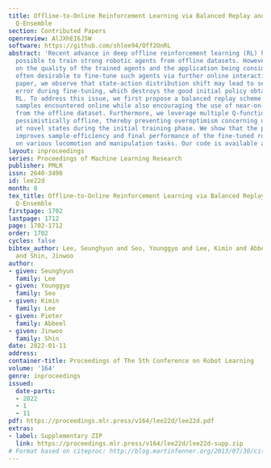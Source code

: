 ```yaml
---
title: Offline-to-Online Reinforcement Learning via Balanced Replay and Pessimistic
  Q-Ensemble
section: Contributed Papers
openreview: AlJXhEI6J5W
software: https://github.com/shlee94/Off2OnRL
abstract: 'Recent advance in deep offline reinforcement learning (RL) has made it
  possible to train strong robotic agents from offline datasets. However, depending
  on the quality of the trained agents and the application being considered, it is
  often desirable to fine-tune such agents via further online interactions. In this
  paper, we observe that state-action distribution shift may lead to severe bootstrap
  error during fine-tuning, which destroys the good initial policy obtained via offline
  RL. To address this issue, we first propose a balanced replay scheme that prioritizes
  samples encountered online while also encouraging the use of near-on-policy samples
  from the offline dataset. Furthermore, we leverage multiple Q-functions trained
  pessimistically offline, thereby preventing overoptimism concerning unfamiliar actions
  at novel states during the initial training phase. We show that the proposed method
  improves sample-efficiency and final performance of the fine-tuned robotic agents
  on various locomotion and manipulation tasks. Our code is available at: https://github.com/shlee94/Off2OnRL.'
layout: inproceedings
series: Proceedings of Machine Learning Research
publisher: PMLR
issn: 2640-3498
id: lee22d
month: 0
tex_title: Offline-to-Online Reinforcement Learning via Balanced Replay and Pessimistic
  Q-Ensemble
firstpage: 1702
lastpage: 1712
page: 1702-1712
order: 1702
cycles: false
bibtex_author: Lee, Seunghyun and Seo, Younggyo and Lee, Kimin and Abbeel, Pieter
  and Shin, Jinwoo
author:
- given: Seunghyun
  family: Lee
- given: Younggyo
  family: Seo
- given: Kimin
  family: Lee
- given: Pieter
  family: Abbeel
- given: Jinwoo
  family: Shin
date: 2022-01-11
address:
container-title: Proceedings of The 5th Conference on Robot Learning
volume: '164'
genre: inproceedings
issued:
  date-parts:
  - 2022
  - 1
  - 11
pdf: https://proceedings.mlr.press/v164/lee22d/lee22d.pdf
extras:
- label: Supplementary ZIP
  link: https://proceedings.mlr.press/v164/lee22d/lee22d-supp.zip
# Format based on citeproc: http://blog.martinfenner.org/2013/07/30/citeproc-yaml-for-bibliographies/
---
```

